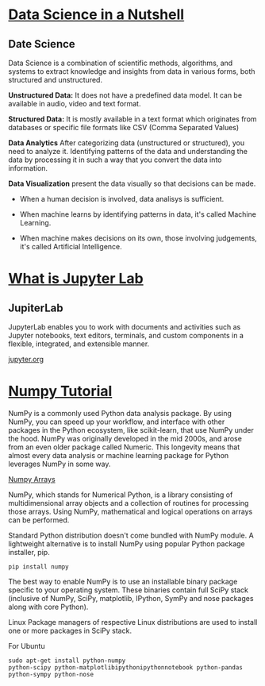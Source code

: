 # [Data Science in a Nutshell](https://headstrait.com/data-science-in-a-nutshell/)

## Date Science
Data Science is a combination of scientific methods, algorithms, and systems to extract knowledge and insights from data in various forms, both structured and unstructured.

**Unstructured Data:** It does not have a predefined data model. It can be available in audio, video and text format.

**Structured Data:** It is mostly available in a text format which originates from databases or specific file formats like CSV (Comma Separated Values)

**Data Analytics** After categorizing data (unstructured or structured), you need to analyze it. Identifying patterns of the data and understanding the data by processing it in such a way that you convert the data into information.

 **Data Visualization** present the data visually so that decisions can be made.

 - When a human decision is involved, data analisys is sufficient.

 - When machine learns by identifying patterns in data, it's called Machine Learning.

 - When machine makes decisions on its own, those involving judgements, it's called Artificial Intelligence.


# [What is Jupyter Lab](https://jupyterlab.readthedocs.io/en/stable/getting_started/overview.html)

## JupiterLab
JupyterLab enables you to work with documents and activities such as Jupyter notebooks, text editors, terminals, and custom components in a flexible, integrated, and extensible manner.

[jupyter.org](https://jupyter.org/about)

# [Numpy Tutorial](https://www.dataquest.io/blog/numpy-tutorial-python/)

NumPy is a commonly used Python data analysis package. By using NumPy, you can speed up your workflow, and interface with other packages in the Python ecosystem, like scikit-learn, that use NumPy under the hood. NumPy was originally developed in the mid 2000s, and arose from an even older package called Numeric. This longevity means that almost every data analysis or machine learning package for Python leverages NumPy in some way.

[Numpy Arrays](https://www.tutorialspoint.com/numpy/index.htm)

NumPy, which stands for Numerical Python, is a library consisting of multidimensional array objects and a collection of routines for processing those arrays. Using NumPy, mathematical and logical operations on arrays can be performed.

Standard Python distribution doesn't come bundled with NumPy module. A lightweight alternative is to install NumPy using popular Python package installer, pip.

```
pip install numpy
```
The best way to enable NumPy is to use an installable binary package specific to your operating system. These binaries contain full SciPy stack (inclusive of NumPy, SciPy, matplotlib, IPython, SymPy and nose packages along with core Python).

Linux
Package managers of respective Linux distributions are used to install one or more packages in SciPy stack.

For Ubuntu
```
sudo apt-get install python-numpy 
python-scipy python-matplotlibipythonipythonnotebook python-pandas 
python-sympy python-nose
```

